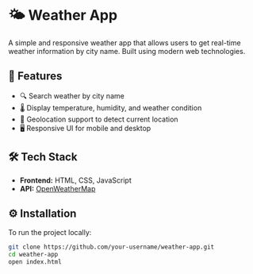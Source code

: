 # 🌤️ Weather App

A simple and responsive weather app that allows users to get real-time weather information by city name. Built using modern web technologies.

## 🚀 Features

- 🔍 Search weather by city name
- 🌡️ Display temperature, humidity, and weather condition
- 📍 Geolocation support to detect current location
- 🖥️ Responsive UI for mobile and desktop


## 🛠️ Tech Stack

- **Frontend:** HTML, CSS, JavaScript
- **API:** [OpenWeatherMap](https://openweathermap.org/api)


## ⚙️ Installation

To run the project locally:

```bash
git clone https://github.com/your-username/weather-app.git
cd weather-app
open index.html



